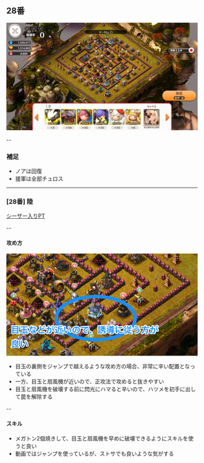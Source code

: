 ## 28番

![](src/img/28.png)

--
### 補足

- ノアは回復
- 援軍は全部チュロス

---
### [28番] 陸

[シーザー入りPT](https://play.lobi.co/video/8cd27ca1bbdd7057e538f10cc32e41f3221e61de)

--
#### 攻め方

![](src/img/28_earth01.png)

- 目玉の裏側をジャンプで越えるような攻め方の場合、非常に辛い配置となっている
- 一方、目玉と扇風機が近いので、正攻法で攻めると抜きやすい
- 目玉と扇風機を破壊する前に閃光にハマると辛いので、ハツメを初手に出して罠を解除する

--
#### スキル

- メガトン2個焼きして、目玉と扇風機を早めに破壊できるようにスキルを使うと良い
- 動画ではジャンプを使っているが、ストサでも良いような気がする
